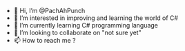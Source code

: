 - 👋 Hi, I’m @PachAhPunch
- 👀 I’m interested in improving and learning the world of C#
- 🌱 I’m currently learning C# programming language 
- 💞️ I’m looking to collaborate on "not sure yet"
- 📫 How to reach me ?

<!---
PachAhPunch/PachAhPunch is a ✨ special ✨ repository because its `README.md` (this file) appears on your GitHub profile.
You can click the Preview link to take a look at your changes.
--->

